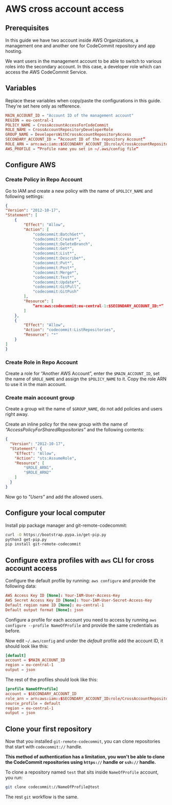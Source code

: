# AWS cross account access

## Prerequisites

In this guide we have two account inside AWS Organizations, a management one and another one for CodeCommit repository and app hosting.

We want users in the management account to be able to switch to various roles into the secondary account. In this case, a developer role which can access the AWS CodeCommit Service.

## Variables

Replace these variables when copy/paste the configurations in this guide. They're set here only as refference.

```conf
MAIN_ACCOUNT_ID = "Account ID of the management account"
REGION = eu-central-1
POLICY_NAME = CrossAccountAccessForCodeCommit
ROLE_NAME = CrossAccountRepositoryDeveloperRole
GROUP_NAME = DevelopersWithCrossAccountRepositoryAccess
SECONDARY_ACCOUNT_ID = “Account ID of the repository Account”
ROLE_ARN = arn:aws:iam::$SECONDARY_ACCOUNT_ID:role/CrossAccountRepositoryDeveloperRole
AWS_PROFILE = “Profile name you set in ~/.aws/config file”
```

## Configure AWS

### Create Policy in Repo Account

Go to IAM and create a new policy with the name of `$POLICY_NAME` and following settings:

```json
{
"Version": "2012-10-17",
"Statement": [
    {
        "Effect": "Allow",
        "Action": [
            "codecommit:BatchGet*",
            "codecommit:Create*",
            "codecommit:DeleteBranch",
            "codecommit:Get*",
            "codecommit:List*",
            "codecommit:Describe*",
            "codecommit:Put*",
            "codecommit:Post*",
            "codecommit:Merge*",
            "codecommit:Test*",
            "codecommit:Update*",
            "codecommit:GitPull",
            "codecommit:GitPush"
        ],
        "Resource": [
            “arn:aws:codecommit:eu-central-1:$SECONDARY_ACCOUNT_ID:*”
        ]
    },
    {
        "Effect": "Allow",
        "Action": "codecommit:ListRepositories",
        "Resource": "*"
    }
]
}
```

### Create Role in Repo Account

Create a role for “Another AWS Account”, enter the `$MAIN_ACCOUNT_ID`, set the name of `$ROLE_NAME` and assign the `$POLICY_NAME` to it. Copy the role ARN to use it in the main account.

### Create main account group

Create a group wit the name of `$GROUP_NAME`, do not add policies and users right away.

Create an inline policy for the new group with the name of *“AccessPolicyForSharedRepositories”* and the following contents:

```json
{
  "Version": "2012-10-17",
  "Statement": {
    "Effect": "Allow",
    "Action": "sts:AssumeRole",
    "Resource": [
        "$ROLE_ARN1",
        "$ROLE_ARN2"
    ]
  }
}
```

Now go to *"Users"* and add the allowed users.

## Configure your local computer

Install pip package manager and git-remote-codecommit:

```bash
curl -O https://bootstrap.pypa.io/get-pip.py
python3 get-pip.py
pip install git-remote-codecommit
```

## Configure extra profiles with `aws` CLI for cross account access

Configure the default profile by running: `aws configure` and provide the following data:

```conf
AWS Access Key ID [None]: Your-IAM-User-Access-Key
AWS Secret Access Key ID [None]: Your-IAM-User-Secret-Access-Key
Default region name ID [None]: eu-central-1
Default output format [None]: json
```

Configure a profile for each account you need to access by running `aws configure --profile NameOfProfile` and provide the same credentials as before.

Now edit `~/.aws/config` and under the *default* profile add the account ID, it should look like this:

```conf
[default]
account = $MAIN_ACCOUNT_ID
region = eu-central-1
output = json
```

The rest of the profiles should look like this:

```conf
[profile NameOfProfile]
account = $SECONDARY_ACCOUNT_ID
role_arn = arn:aws:iam::$SECONDARY_ACCOUNT_ID:role/CrossAccountRepositoryDeveloperRole
source_profile = default
region = eu-central-1
output = json
```

## Clone your first repository

Now that you installed `git-remote-codecommit`, you can clone repositories that start with `codecommit://` handle.

**This method of authentication has a limitation, you won't be able to clone the CodeCommit repositories using `https://` handle or `ssh://` handle.**

To clone a repository named `test` that sits inside `NameOfProfile` account, you run:

```bash
git clone codecommit://NameOfProfile@test
```

The rest `git` workflow is the same.
